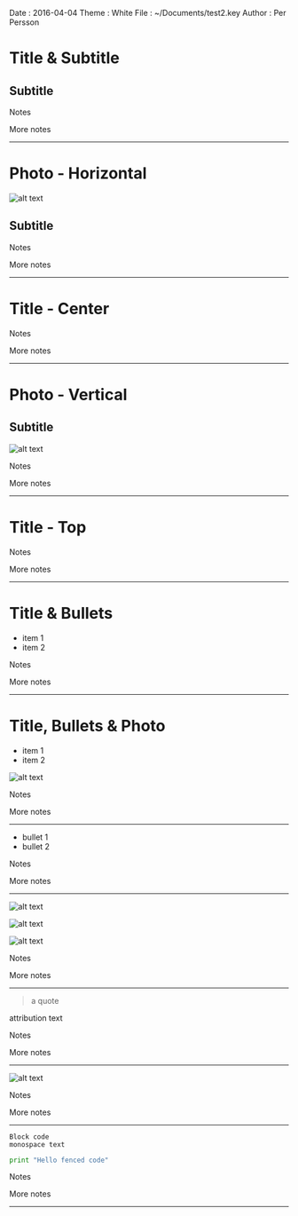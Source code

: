 Date   : 2016-04-04
Theme  : White
File   : ~/Documents/test2.key
Author : Per Persson


# Title & Subtitle

## Subtitle

Notes

More notes

----

# Photo - Horizontal

![alt text][1]

## Subtitle

Notes

More notes

----


# Title - Center

Notes

More notes

----

# Photo - Vertical

## Subtitle

![alt text][1]

Notes

More notes

----


# Title - Top

Notes

More notes

----


# Title & Bullets

- item 1
- item 2

Notes

More notes

----


# Title, Bullets & Photo

- item 1
- item 2

![alt text][1]

Notes

More notes

----


- bullet 1
- bullet 2

Notes

More notes

----


![alt text][1]

![alt text][2]

![alt text][3]

Notes

More notes

----


> a quote

attribution text

Notes

More notes

----


![alt text][1]

Notes

More notes

----

    Block code
    monospace text

```python
print "Hello fenced code"
```

Notes

More notes

----

[1]: ~/Desktop/raven.png "Text"
[2]: ~/Desktop/raven2.jpg "Text"
[3]: ~/Desktop/raven3.jpg "Text"


<!--![alt text](~/Desktop/raven.jpg "Img title")-->
